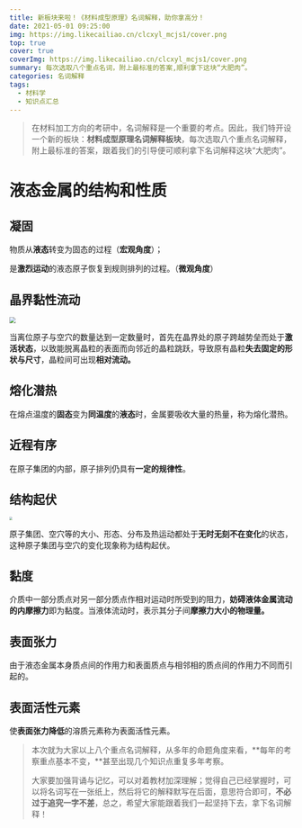 ```yaml
---
title: 新板块来啦！《材料成型原理》名词解释，助你拿高分！
date: 2021-05-01 09:25:00
img: https://img.likecailiao.cn/clcxyl_mcjs1/cover.png
top: true
cover: true
coverImg: https://img.likecailiao.cn/clcxyl_mcjs1/cover.png
summary: 每次选取八个重点名词，附上最标准的答案,顺利拿下这块“大肥肉”。
categories: 名词解释
tags:
  - 材料学
  - 知识点汇总
---
```


> 在材料加工方向的考研中，名词解释是一个重要的考点。因此，我们特开设一个新的板块：**材料成型原理名词解释板块**，每次选取八个重点名词解释，附上最标准的答案，跟着我们的引导便可顺利拿下名词解释这块“大肥肉”。



# 液态金属的结构和性质

## **凝固**

物质从**液态**转变为固态的过程（**宏观角度**）；

是**激烈运动**的液态原子恢复到规则排列的过程。（**微观角度**）



## **晶界黏性流动**

<img src="https://img.likecailiao.cn/clcxyl_mcjs1/1.png" style="zoom: 67%;" />

当离位原子与空穴的数量达到一定数量时，首先在晶界处的原子跨越势垒而处于**激活状态**，以致能脱离晶粒的表面而向邻近的晶粒跳跃，导致原有晶粒**失去固定的形状与尺寸**，晶粒间可出现**相对流动。**



## **熔化潜热**

在熔点温度的**固态**变为**同温度**的**液态**时，金属要吸收大量的热量，称为熔化潜热。



## **近程有序**

在原子集团的内部，原子排列仍具有**一定的规律性**。



## **结构起伏**

<img src="https://img.likecailiao.cn/clcxyl_mcjs1/2.png" style="zoom:33%;" />

原子集团、空穴等的大小、形态、分布及热运动都处于**无时无刻不在变化**的状态，这种原子集团与空穴的变化现象称为结构起伏。



## **黏度**

介质中一部分质点对另一部分质点作相对运动时所受到的阻力，**妨碍液体金属流动的内摩擦力**即为黏度。当液体流动时，表示其分子间**摩擦力大小的物理量。**



## **表面张力**

由于液态金属本身质点间的作用力和表面质点与相邻相的质点间的作用力不同而引起的。



## **表面活性元素**

使**表面张力降低**的溶质元素称为表面活性元素。



> 本次就为大家以上八个重点名词解释，从多年的命题角度来看，**每年的考察重点基本不变，**甚至出现几个知识点重复多年考察。
>
> 大家要加强背诵与记忆，可以对着教材加深理解；觉得自己已经掌握时，可以将名词写在一张纸上，然后将它的解释默写在后面，意思符合即可，**不必过于追究一字不差**，总之，希望大家能跟着我们一起坚持下去，拿下名词解释！

